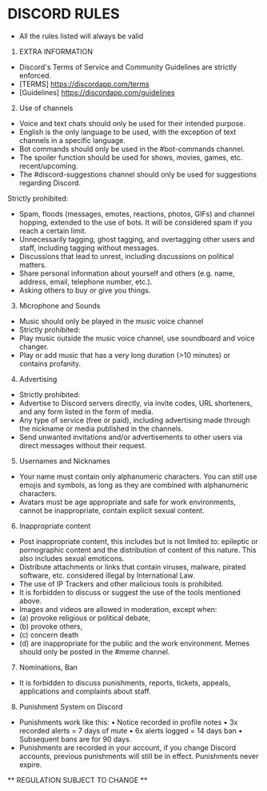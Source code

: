 # DISCORD RULES
- All the rules listed will always be valid 

1) EXTRA INFORMATION
- Discord's Terms of Service and Community Guidelines are strictly enforced.
- [TERMS] https://discordapp.com/terms
- [Guidelines] https://discordapp.com/guidelines

2) Use of channels
- Voice and text chats should only be used for their intended purpose.
- English is the only language to be used, with the exception of text channels in a specific language.
- Bot commands should only be used in the #bot-commands channel.
- The spoiler function should be used for shows, movies, games, etc. recent/upcoming.
- The #discord-suggestions channel should only be used for suggestions regarding Discord.

Strictly prohibited:
- Spam, floods (messages, emotes, reactions, photos, GIFs) and channel hopping, extended to the use of bots. It will be considered spam if you reach a certain limit.
- Unnecessarily tagging, ghost tagging, and overtagging other users and staff, including tagging without messages.
- Discussions that lead to unrest, including discussions on political matters.
- Share personal information about yourself and others (e.g. name, address, email, telephone number, etc.).
- Asking others to buy or give you things.

3) Microphone and Sounds
- Music should only be played in the music voice channel
- Strictly prohibited:
- Play music outside the music voice channel, use soundboard and voice changer.
- Play or add music that has a very long duration (>10 minutes) or contains profanity.

4) Advertising
- Strictly prohibited:
- Advertise to Discord servers directly, via invite codes, URL shorteners, and any form listed in the form of media.
- Any type of service (free or paid), including advertising made through the nickname or media published in the channels.
- Send unwanted invitations and/or advertisements to other users via direct messages without their request.
 
5) Usernames and Nicknames
- Your name must contain only alphanumeric characters. You can still use emojis and symbols, as long as they are combined with alphanumeric characters.
- Avatars must be age appropriate and safe for work environments, cannot be inappropriate, contain explicit sexual content.

6) Inappropriate content
- Post inappropriate content, this includes but is not limited to: epileptic or pornographic content and the distribution of content of this nature. This also includes sexual emoticons.
- Distribute attachments or links that contain viruses, malware, pirated software, etc. considered illegal by International Law.
- The use of IP Trackers and other malicious tools is prohibited.
- It is forbidden to discuss or suggest the use of the tools mentioned above.
- Images and videos are allowed in moderation, except when:
- (a) provoke religious or political debate,
- (b) provoke others,
- (c) concern death
- (d) are inappropriate for the public and the work environment. Memes should only be posted in the #meme channel.

7) Nominations, Ban
- It is forbidden to discuss punishments, reports, tickets, appeals, applications and complaints about staff.
 
8) Punishment System on Discord
- Punishments work like this:
• Notice recorded in profile notes 
• 3x recorded alerts = 7 days of mute
• 6x alerts logged = 14 days ban
• Subsequent bans are for 90 days.
- Punishments are recorded in your account, if you change Discord accounts, previous punishments will still be in effect. Punishments never expire.
 
** REGULATION SUBJECT TO CHANGE **